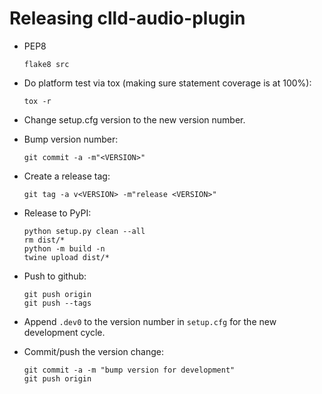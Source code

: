 Releasing clld-audio-plugin
===========================

- PEP8
  ```shell
  flake8 src
  ```

- Do platform test via tox (making sure statement coverage is at 100%):
  ```shell
  tox -r
  ```

- Change setup.cfg version to the new version number.

- Bump version number:
  ```
  git commit -a -m"<VERSION>"
  ```

- Create a release tag:
  ```
  git tag -a v<VERSION> -m"release <VERSION>"
  ```

- Release to PyPI:
  ```
  python setup.py clean --all
  rm dist/*
  python -m build -n
  twine upload dist/*
  ```

- Push to github:
  ```shell
  git push origin
  git push --tags
  ```

- Append `.dev0` to the version number in `setup.cfg` for the new development cycle.

- Commit/push the version change:
  ```shell
  git commit -a -m "bump version for development"
  git push origin
  ```
